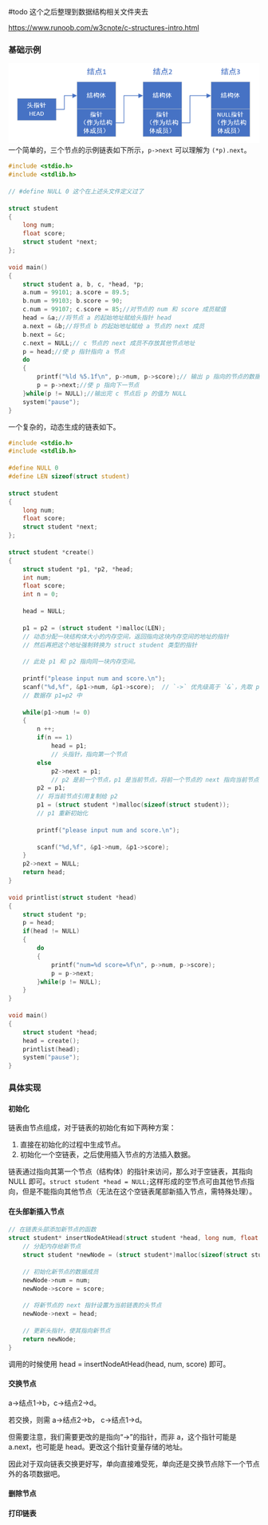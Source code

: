 
 #todo 这个之后整理到数据结构相关文件夹去

https://www.runoob.com/w3cnote/c-structures-intro.html

### 基础示例

![](attachments/Pasted%20image%2020241210223102.png)
一个简单的，三个节点的示例链表如下所示，`p->next` 可以理解为 `(*p).next`。

```c
#include <stdio.h>
#include <stdlib.h>
 
// #define NULL 0 这个在上述头文件定义过了
 
struct student
{
    long num;
    float score;
    struct student *next;
};
 
void main()
{
    struct student a, b, c, *head, *p;
    a.num = 99101; a.score = 89.5;
    b.num = 99103; b.score = 90;
    c.num = 99107; c.score = 85;//对节点的 num 和 score 成员赋值
    head = &a;//将节点 a 的起始地址赋给头指针 head
    a.next = &b;//将节点 b 的起始地址赋给 a 节点的 next 成员
    b.next = &c;
    c.next = NULL;// c 节点的 next 成员不存放其他节点地址
    p = head;//使 p 指针指向 a 节点
    do
    {
        printf("%ld %5.1f\n", p->num, p->score);// 输出 p 指向的节点的数据
        p = p->next;//使 p 指向下一节点
    }while(p != NULL);//输出完 c 节点后 p 的值为 NULL
    system("pause");
}
```

一个复杂的，动态生成的链表如下。

```c
#include <stdio.h>
#include <stdlib.h>
 
#define NULL 0
#define LEN sizeof(struct student)
 
struct student
{
    long num;
    float score;
    struct student *next;
};
 
struct student *create()
{
    struct student *p1, *p2, *head;
    int num;
    float score;
    int n = 0;
 
    head = NULL;
 
    p1 = p2 = (struct student *)malloc(LEN); 
    // 动态分配一块结构体大小的内存空间，返回指向这块内存空间的地址的指针
    // 然后再把这个地址强制转换为 struct student 类型的指针

    // 此处 p1 和 p2 指向同一块内存空间。
 
    printf("please input num and score.\n");
    scanf("%d,%f", &p1->num, &p1->score);  // `->` 优先级高于 `&`，先取 p1 成员 num 然后取地址
    // 数据存 p1=p2 中
 
    while(p1->num != 0)
    {
        n ++;
        if(n == 1)
            head = p1;
            // 头指针，指向第一个节点
        else
            p2->next = p1;
            // p2 是前一个节点，p1 是当前节点，将前一个节点的 next 指向当前节点
        p2 = p1;
        // 将当前节点引用复制给 p2
        p1 = (struct student *)malloc(sizeof(struct student));
        // p1 重新初始化
 
        printf("please input num and score.\n");
 
        scanf("%d,%f", &p1->num, &p1->score);
    }
    p2->next = NULL;
    return head;
}
 
void printlist(struct student *head)
{
    struct student *p;
    p = head;
    if(head != NULL)
    {
        do
        {
            printf("num=%d score=%f\n", p->num, p->score);
            p = p->next;
        }while(p != NULL);
    }
}
 
void main()
{
    struct student *head;
    head = create();
    printlist(head);
    system("pause");
}
```

### 具体实现

#### 初始化

链表由节点组成，对于链表的初始化有如下两种方案：
1. 直接在初始化的过程中生成节点。
2. 初始化一个空链表，之后使用插入节点的方法插入数据。

链表通过指向其第一个节点（结构体）的指针来访问，那么对于空链表，其指向 NULL 即可。`struct student *head = NULL;`这样形成的空节点可由其他节点指向，但是不能指向其他节点（无法在这个空链表尾部新插入节点，需特殊处理）。

#### 在头部新插入节点

```c
// 在链表头部添加新节点的函数
struct student* insertNodeAtHead(struct student *head, long num, float score) {
    // 分配内存给新节点
    struct student *newNode = (struct student*)malloc(sizeof(struct student));

    // 初始化新节点的数据成员
    newNode->num = num;
    newNode->score = score;

    // 将新节点的 next 指针设置为当前链表的头节点
    newNode->next = head;

    // 更新头指针，使其指向新节点
    return newNode;
}
```

调用的时候使用 head = insertNodeAtHead(head, num, score) 即可。

#### 交换节点

a->结点1->b，c->结点2->d。

若交换，则需 a->结点2->b， c->结点1->d。

但需要注意，我们需要更改的是指向“->”的指针，而非 a，这个指针可能是 a.next，也可能是 head。更改这个指针变量存储的地址。

因此对于双向链表交换更好写，单向直接难受死，单向还是交换节点除下一个节点外的各项数据吧。

#### 删除节点

#### 打印链表